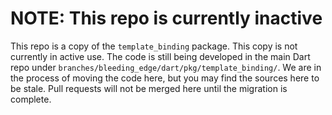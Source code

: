 # NOTE: This repo is currently inactive

This repo is a copy of the `template_binding` package. This copy is not
currently in active use.  The code is still being developed in the main Dart
repo under `branches/bleeding_edge/dart/pkg/template_binding/`. We are in the
process of moving the code here, but you may find the sources here to be stale.
Pull requests will not be merged here until the migration is complete. 
